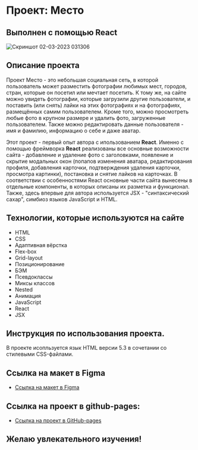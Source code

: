 # Проект: Место

## Выполнен с помощью React
![Скриншот 02-03-2023 031306](https://user-images.githubusercontent.com/113699485/222278300-8959c5b6-49a2-4024-b15c-6211216dae58.jpg)
## Описание проекта
Проект Место - это небольшая социальная сеть, в которой пользователь может разместить фотографии любимых мест, городов, стран, которые он посетил или мечтает посетить. К тому же, на сайте можно увидеть фотографии, которые загрузили другие пользователи, и поставить (или снять) лайки на этих фотографиях и на фотографиях, размещённых самим пользователем. Кроме того, можно просмотреть любые фото в крупном размере и удалить фото, загруженные пользователем. Также можно редактировать данные пользователя - имя и фамилию, информацию о себе и даже аватар.  

Этот проект - первый опыт автора с ипользованием **React**. Именно с помощью фреймворка **React** реализованы все основные возможности сайта - добавление и удаление фото с заголовками, появление и скрытие модальных окон (попапов изменения аватара, редактирования профиля, добавления карточки, подтверждения удаления карточки, просмотра картинки), постановка и снятие лайков на карточках. В соответствии с особенностями React основные части сайта вынесены в отдельные компоненты, в которых описаны их разметка и функционал. Также, здесь впервые для автора используется JSX - "синтаксический сахар", симбиоз языков JavaScript и HTML. 

## Технологии, которые используются на сайте
* HTML
* CSS
* Адаптивная вёрстка
* Flex-box
* Grid-layout
* Позиционирование
* БЭМ
* Псевдоклассы
* Миксы классов
* Nested 
* Анимация
* JavaScript
* React
* JSX 
 
## Инструкция по использования проекта.  
В проекте исопльзуется язык HTML версии 5.3 в сочетании со стилевыми CSS-файлами.



## Ссылка на макет в Figma
* [Ссылка на макет в Figma](https://www.figma.com/file/2cn9N9jSkmxD84oJik7xL7/JavaScript.-Sprint-4?node-id=0%3A1)

## Ссылка на проект в github-pages:
* [Ссылка на проект в GitHub-pages](https://argayash1.github.io/mesto/)

## Желаю увлекательного изучения!



